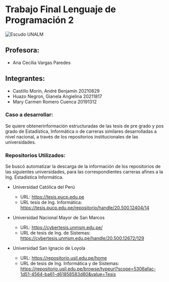 # Trabajo Final Lenguaje de Programación 2

![Escudo UNALM](https://th.bing.com/th/id/R.b83043ac5b678eea4f684096cc506fe9?rik=yrBtGlNIrMK3jA&riu=http%3a%2f%2fweb.lamolina.edu.pe%2funidad_posgradofep%2fwp-content%2fuploads%2f2021%2f02%2fUNALM-Logo.png&ehk=tc1vb81OVcDPN3YgQ4Rtk6DFyGH%2fc97s10ccsSGhxKg%3d&risl=&pid=ImgRaw&r=0)

## Profesora:
   - Ana Cecilia Vargas Paredes
   
## Integrantes:
   - Castillo Morín, André Benjamín     20210829
   - Huazo Negron, Gianela Angielina    20211817
   - Mary Carmen Romero Cuenca          20191312
 
### Caso a desarrollar:
Se quiere obtenerinformación estructuradas de las tesis de pre grado y pos grado de Estadística, Informática o de carreras similares desarrolladas a nivel nacional, a través de los repositorios institucionales de las universidades.

### Repositorios Utilizados:
Se buscó automatizar la descarga de la información de los repositorios de las siguientes universidades, para las correspondientes carreras afines a la Ing. Estadística Informática.

   - Universidad Católica del Perú
     - URL: https://tesis.pucp.edu.pe
     - URL tesis de Ing. Informática:
       https://tesis.pucp.edu.pe/repositorio/handle/20.500.12404/14
     
  - Universidad Nacional Mayor de San Marcos
     - URL: https://cybertesis.unmsm.edu.pe/
     - URL de tesis de Ing. de Sistemas:
       https://cybertesis.unmsm.edu.pe/handle/20.500.12672/129
      
   - Universidad San Ignacio de Loyola
     - URL: https://repositorio.usil.edu.pe/home
     - URL de tesis de Ing. Informática y de Sistemas:
       https://repositorio.usil.edu.pe/browse/typeuri?scope=5306afac-1d51-4564-ba61-d61858583d80&value=Tesis
       
       
